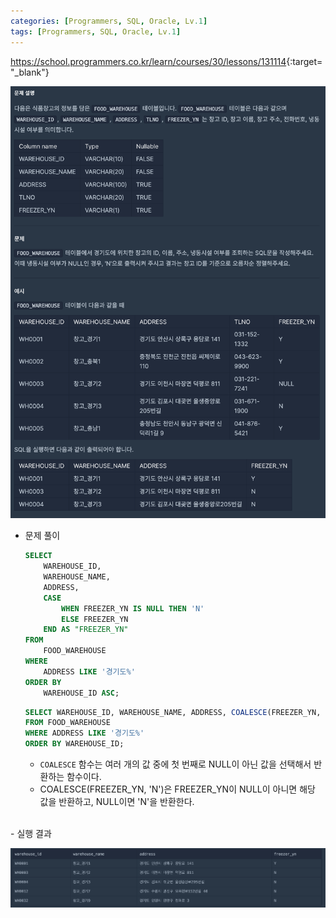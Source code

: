 ```yaml
---
categories: [Programmers, SQL, Oracle, Lv.1]
tags: [Programmers, SQL, Oracle, Lv.1] 
---
```


<https://school.programmers.co.kr/learn/courses/30/lessons/131114>{:target="_blank"}

![문제](/assets/img/programmers/sql/oracle/lv.1/%EA%B2%BD%EA%B8%B0%EB%8F%84%EC%97%90_%EC%9C%84%EC%B9%98%ED%95%9C_%EC%8B%9D%ED%92%88%EC%B0%BD%EA%B3%A0_%EB%AA%A9%EB%A1%9D_%EC%B6%9C%EB%A0%A5%ED%95%98%EA%B8%B0(1).png)


- 문제 풀이
    
    ```sql
    SELECT 
        WAREHOUSE_ID, 
        WAREHOUSE_NAME, 
        ADDRESS, 
        CASE
            WHEN FREEZER_YN IS NULL THEN 'N'
            ELSE FREEZER_YN
        END AS "FREEZER_YN"
    FROM 
        FOOD_WAREHOUSE
    WHERE 
        ADDRESS LIKE '경기도%'
    ORDER BY 
        WAREHOUSE_ID ASC;
    ```
    
    ```sql
    SELECT WAREHOUSE_ID, WAREHOUSE_NAME, ADDRESS, COALESCE(FREEZER_YN, 'N') AS FREEZER_YN
    FROM FOOD_WAREHOUSE
    WHERE ADDRESS LIKE '경기도%'
    ORDER BY WAREHOUSE_ID;
    ```
    
    - `COALESCE` 함수는 여러 개의 값 중에 첫 번째로 NULL이 아닌 값을 선택해서 반환하는 함수이다.
    - COALESCE(FREEZER_YN, 'N')은 FREEZER_YN이 NULL이 아니면 해당 값을 반환하고, NULL이면 'N'을 반환한다.


<br>
- 실행 결과

![실행 결과](/assets/img/programmers/sql/oracle/lv.1/%EA%B2%BD%EA%B8%B0%EB%8F%84%EC%97%90_%EC%9C%84%EC%B9%98%ED%95%9C_%EC%8B%9D%ED%92%88%EC%B0%BD%EA%B3%A0_%EB%AA%A9%EB%A1%9D_%EC%B6%9C%EB%A0%A5%ED%95%98%EA%B8%B0(2).png)
